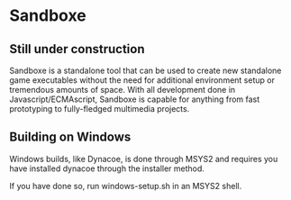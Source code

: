 Sandboxe
========

Still under construction
------------------------

Sandboxe is a standalone tool that can be used to create new 
standalone game executables without the need for additional environment
setup or tremendous amounts of space. With all development 
done in Javascript/ECMAscript, Sandboxe is capable for anything 
from fast prototyping to fully-fledged multimedia projects.

Building on Windows
-------------------

Windows builds, like Dynacoe, is done through MSYS2 and requires you 
have installed dynacoe through the installer method.

If you have done so, run windows-setup.sh in an MSYS2 shell.
